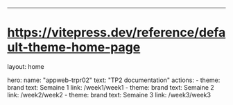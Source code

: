 ---
# https://vitepress.dev/reference/default-theme-home-page
layout: home

hero:
  name: "appweb-trpr02"
  text: "TP2 documentation"
  actions:
    - theme: brand
      text: Semaine 1
      link: /week1/week1
    - theme: brand
      text: Semaine 2
      link: /week2/week2
    - theme: brand
      text: Semaine 3
      link: /week3/week3


